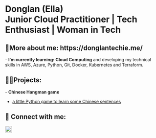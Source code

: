 <h1>Donglan (Ella)<br/>Junior Cloud Practitioner</a> | Tech Enthusiast</a> | Woman in Tech</a></h1>

<h2>🌱More about me: https://donglantechie.me/</h2> 
- <b>I’m currently learning: Cloud Computing</b> and developing my technical skills in AWS, Azure, Python, Git, Docker, Kubernetes and Terraform.

<h2>👨‍💻Projects:</h2>
- <b>Chinese Hangman game</b>

- [a little Python game to learn some Chinese sentences](https://github.com/Donglan-digital/Chinese_hangman_python)


<h2> 🤳 Connect with me:</h2>

[<img align="left" alt="DonglanLiang | LinkedIn" width="22px" src="https://cdn.jsdelivr.net/npm/simple-icons@v3/icons/linkedin.svg" />][linkedin]

[linkedin]: https://www.linkedin.com/in/donglan-liang-589271324/

<!--
**Donglan-digital/Donglan-digital** is a ✨ _special_ ✨ repository because its `README.md` (this file) appears on your GitHub profile.

Here are some ideas to get you started:

- 🔭 I’m currently working on ...
- 🌱 I’m currently learning ...
- 👯 I’m looking to collaborate on ...
- 🤔 I’m looking for help with ...
- 💬 Ask me about ...
- 📫 How to reach me: ...
- 😄 Pronouns: ...
- ⚡ Fun fact: ...
-->
